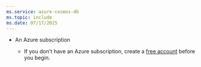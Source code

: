 ```yaml
---
ms.service: azure-cosmos-db
ms.topic: include
ms.date: 07/17/2025
---
```


- An Azure subscription

    - If you don't have an Azure subscription, create a [free account](https://azure.microsoft.com/free/?WT.mc_id=A261C142F) before you begin.
